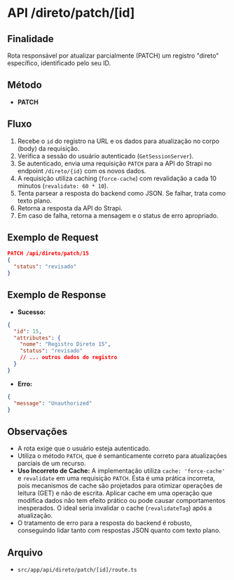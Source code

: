 # API /direto/patch/[id]

## Finalidade
Rota responsável por atualizar parcialmente (PATCH) um registro "direto" específico, identificado pelo seu ID.

## Método
- **PATCH**

## Fluxo
1.  Recebe o `id` do registro na URL e os dados para atualização no corpo (body) da requisição.
2.  Verifica a sessão do usuário autenticado (`GetSessionServer`).
3.  Se autenticado, envia uma requisição `PATCH` para a API do Strapi no endpoint `/direto/{id}` com os novos dados.
4.  A requisição utiliza caching (`force-cache`) com revalidação a cada 10 minutos (`revalidate: 60 * 10`).
5.  Tenta parsear a resposta do backend como JSON. Se falhar, trata como texto plano.
6.  Retorna a resposta da API do Strapi.
7.  Em caso de falha, retorna a mensagem e o status de erro apropriado.

## Exemplo de Request
```json
PATCH /api/direto/patch/15
{
  "status": "revisado"
}
```

## Exemplo de Response
- **Sucesso:**
```json
{
  "id": 15,
  "attributes": {
    "nome": "Registro Direto 15",
    "status": "revisado"
    // ... outros dados do registro
  }
}
```
- **Erro:**
```json
{
  "message": "Unauthorized"
}
```

## Observações
- A rota exige que o usuário esteja autenticado.
- Utiliza o método `PATCH`, que é semanticamente correto para atualizações parciais de um recurso.
- **Uso Incorreto de Cache:** A implementação utiliza `cache: 'force-cache'` e `revalidate` em uma requisição `PATCH`. Esta é uma prática incorreta, pois mecanismos de cache são projetados para otimizar operações de leitura (GET) e não de escrita. Aplicar cache em uma operação que modifica dados não tem efeito prático ou pode causar comportamentos inesperados. O ideal seria invalidar o cache (`revalidateTag`) após a atualização.
- O tratamento de erro para a resposta do backend é robusto, conseguindo lidar tanto com respostas JSON quanto com texto plano.

## Arquivo
- `src/app/api/direto/patch/[id]/route.ts`
